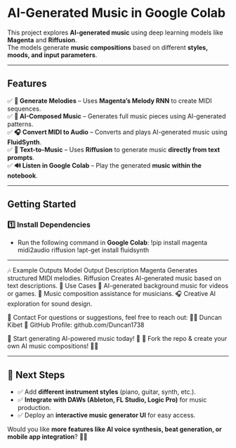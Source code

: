 # AI-Generated Music in Google Colab  

This project explores **AI-generated music** using deep learning models like **Magenta** and **Riffusion**.  
The models generate **music compositions** based on different **styles, moods, and input parameters**.

---

## Features
✅ **🎼 Generate Melodies** – Uses **Magenta’s Melody RNN** to create MIDI sequences.  
✅ **🎵 AI-Composed Music** – Generates full music pieces using AI-generated patterns.  
✅ **🎧 Convert MIDI to Audio** – Converts and plays AI-generated music using **FluidSynth**.  
✅ **📝 Text-to-Music** – Uses **Riffusion** to generate music **directly from text prompts**.  
✅ **🔊 Listen in Google Colab** – Play the generated **music within the notebook**.  

---

##  Getting Started

### **1️⃣ Install Dependencies**  
 - Run the following command in **Google Colab**:
!pip install magenta midi2audio riffusion
!apt-get install fluidsynth
---
🎶 Example Outputs
Model	Output Description
Magenta	Generates structured MIDI melodies.
Riffusion	Creates AI-generated music based on text descriptions.
📌 Use Cases
🎼 AI-generated background music for videos or games.
🎹 Music composition assistance for musicians.
🎧 Creative AI exploration for sound design.

📧 Contact
For questions or suggestions, feel free to reach out:
👨‍💻 Duncan Kibet
📌 GitHub Profile: github.com/Duncan1738

🎵 Start generating AI-powered music today! 🚀
📢 Fork the repo & create your own AI music compositions! 🎼🔥


---

## **🚀 Next Steps**
- ✅ Add **different instrument styles** (piano, guitar, synth, etc.).  
- ✅ **Integrate with DAWs (Ableton, FL Studio, Logic Pro)** for music production.  
- ✅ Deploy an **interactive music generator UI** for easy access.  

Would you like **more features like AI voice synthesis, beat generation, or mobile app integration**? 🚀🎶
